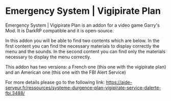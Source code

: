 # Emergency System | Vigipirate Plan
Emergency System | Vigipirate Plan is an addon for a video game Garry's Mod. It is DarkRP compatible and it is open-source. 

In this addon you will be able to find two contents which are below. In the first content you can find the necessary materials to display correctly the menu and the sounds. In the second content you can find only the materials necessary to display the menu correctly.

This addon has two versions: a French one (this one with the vigipirate plan) and an American one (this one with the FBI Alert Service)

For more details please go to the following link: https://aide-serveur.fr/ressources/systeme-durgence-plan-vigipirate-service-dalerte-fbi.3488/
